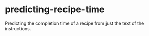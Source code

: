 # predicting-recipe-time
Predicting the completion time of a recipe from just the text of the instructions.

